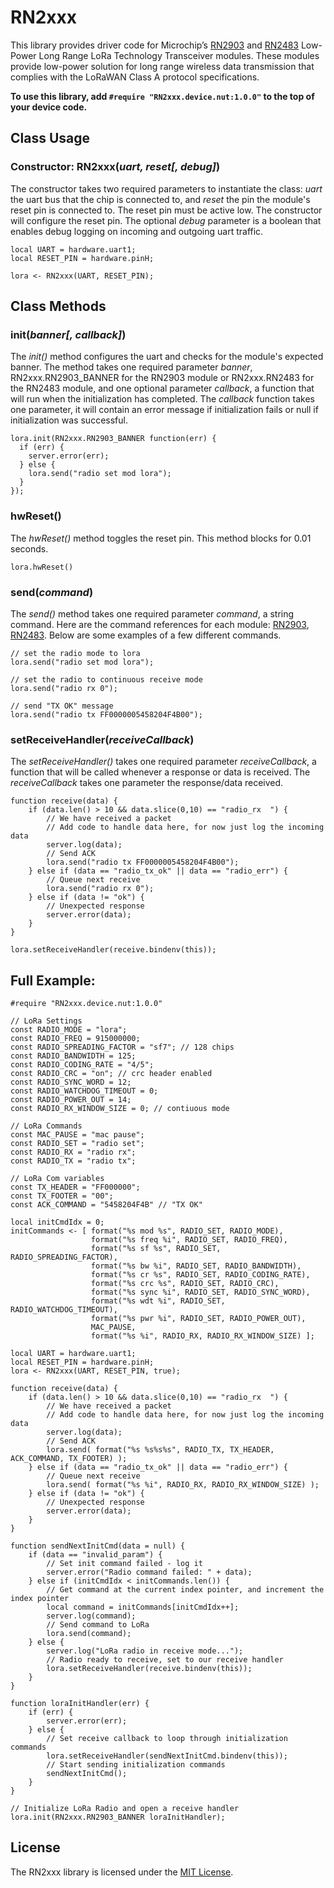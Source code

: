 # RN2xxx

This library provides driver code for Microchip’s [RN2903](http://ww1.microchip.com/downloads/en/DeviceDoc/50002390B.pdf) and [RN2483](http://ww1.microchip.com/downloads/en/DeviceDoc/50002346A.pdf) Low-Power Long Range LoRa Technology Transceiver modules.  These modules provide low-power solution for long range wireless data transmission that complies with the LoRaWAN Class A protocol specifications.

**To use this library, add `#require "RN2xxx.device.nut:1.0.0"` to the top of your device code.**

## Class Usage

### Constructor: RN2xxx(*uart, reset[, debug]*)

The constructor takes two required parameters to instantiate the class: *uart* the uart bus that the chip is connected to, and *reset* the pin the module's reset pin is connected to. The reset pin must be active low. The constructor will configure the reset pin. The optional *debug* parameter is a boolean that enables debug logging on incoming and outgoing uart traffic.

```squirrel
local UART = hardware.uart1;
local RESET_PIN = hardware.pinH;

lora <- RN2xxx(UART, RESET_PIN);
```

## Class Methods

### init(*banner[, callback]*)

The *init()* method configures the uart and checks for the module's expected banner. The method takes one required parameter *banner*, RN2xxx.RN2903_BANNER for the RN2903 module or RN2xxx.RN2483 for the RN2483 module, and one optional parameter *callback*, a function that will run when the initialization has completed. The *callback* function takes one parameter, it will contain an error message if initialization fails or null if initialization was successful.

```
lora.init(RN2xxx.RN2903_BANNER function(err) {
  if (err) {
    server.error(err);
  } else {
    lora.send("radio set mod lora");
  }
});
```

### hwReset()

The *hwReset()* method toggles the reset pin. This method blocks for 0.01 seconds.

```
lora.hwReset()
```

### send(*command*)

The *send()* method takes one required parameter *command*, a string command. Here are the command references for each module: [RN2903](http://ww1.microchip.com/downloads/en/DeviceDoc/40001811A.pdf), [RN2483](http://ww1.microchip.com/downloads/en/DeviceDoc/40001784B.pdf). Below are some examples of a few different commands.

```
// set the radio mode to lora
lora.send("radio set mod lora");

// set the radio to continuous receive mode
lora.send("radio rx 0");

// send "TX OK" message
lora.send("radio tx FF0000005458204F4B00");
```

### setReceiveHandler(*receiveCallback*)

The *setReceiveHandler()* takes one required parameter *receiveCallback*, a function that will be called whenever a response or data is received. The *receiveCallback* takes one parameter the response/data received.

```
function receive(data) {
    if (data.len() > 10 && data.slice(0,10) == "radio_rx  ") {
        // We have received a packet
        // Add code to handle data here, for now just log the incoming data
        server.log(data);
        // Send ACK
        lora.send("radio tx FF0000005458204F4B00");
    } else if (data == "radio_tx_ok" || data == "radio_err") {
        // Queue next receive
        lora.send("radio rx 0");
    } else if (data != "ok") {
        // Unexpected response
        server.error(data);
    }
}

lora.setReceiveHandler(receive.bindenv(this));
```

## Full Example:

```squirrel
#require "RN2xxx.device.nut:1.0.0"

// LoRa Settings
const RADIO_MODE = "lora";
const RADIO_FREQ = 915000000;
const RADIO_SPREADING_FACTOR = "sf7"; // 128 chips
const RADIO_BANDWIDTH = 125;
const RADIO_CODING_RATE = "4/5";
const RADIO_CRC = "on"; // crc header enabled
const RADIO_SYNC_WORD = 12;
const RADIO_WATCHDOG_TIMEOUT = 0;
const RADIO_POWER_OUT = 14;
const RADIO_RX_WINDOW_SIZE = 0; // contiuous mode

// LoRa Commands
const MAC_PAUSE = "mac pause";
const RADIO_SET = "radio set";
const RADIO_RX = "radio rx";
const RADIO_TX = "radio tx";

// LoRa Com variables
const TX_HEADER = "FF000000";
const TX_FOOTER = "00";
const ACK_COMMAND = "5458204F4B" // "TX OK"

local initCmdIdx = 0;
initCommands <- [ format("%s mod %s", RADIO_SET, RADIO_MODE),
                  format("%s freq %i", RADIO_SET, RADIO_FREQ),
                  format("%s sf %s", RADIO_SET, RADIO_SPREADING_FACTOR),
                  format("%s bw %i", RADIO_SET, RADIO_BANDWIDTH),
                  format("%s cr %s", RADIO_SET, RADIO_CODING_RATE),
                  format("%s crc %s", RADIO_SET, RADIO_CRC),
                  format("%s sync %i", RADIO_SET, RADIO_SYNC_WORD),
                  format("%s wdt %i", RADIO_SET, RADIO_WATCHDOG_TIMEOUT),
                  format("%s pwr %i", RADIO_SET, RADIO_POWER_OUT),
                  MAC_PAUSE,
                  format("%s %i", RADIO_RX, RADIO_RX_WINDOW_SIZE) ];

local UART = hardware.uart1;
local RESET_PIN = hardware.pinH;
lora <- RN2xxx(UART, RESET_PIN, true);

function receive(data) {
    if (data.len() > 10 && data.slice(0,10) == "radio_rx  ") {
        // We have received a packet
        // Add code to handle data here, for now just log the incoming data
        server.log(data);
        // Send ACK
        lora.send( format("%s %s%s%s", RADIO_TX, TX_HEADER, ACK_COMMAND, TX_FOOTER) );
    } else if (data == "radio_tx_ok" || data == "radio_err") {
        // Queue next receive
        lora.send( format("%s %i", RADIO_RX, RADIO_RX_WINDOW_SIZE) );
    } else if (data != "ok") {
        // Unexpected response
        server.error(data);
    }
}

function sendNextInitCmd(data = null) {
    if (data == "invalid_param") {
        // Set init command failed - log it
        server.error("Radio command failed: " + data);
    } else if (initCmdIdx < initCommands.len()) {
        // Get command at the current index pointer, and increment the index pointer
        local command = initCommands[initCmdIdx++];
        server.log(command);
        // Send command to LoRa
        lora.send(command);
    } else {
        server.log("LoRa radio in receive mode...");
        // Radio ready to receive, set to our receive handler
        lora.setReceiveHandler(receive.bindenv(this));
    }
}

function loraInitHandler(err) {
    if (err) {
        server.error(err);
    } else {
        // Set receive callback to loop through initialization commands
        lora.setReceiveHandler(sendNextInitCmd.bindenv(this));
        // Start sending initialization commands
        sendNextInitCmd();
    }
}

// Initialize LoRa Radio and open a receive handler
lora.init(RN2xxx.RN2903_BANNER loraInitHandler);
```

## License

The RN2xxx library is licensed under the [MIT License](/LICENSE).
